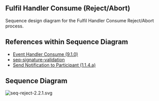 ## Fulfil Handler Consume (Reject/Abort)

Sequence design diagram for the Fulfil Handler Consume Reject/Abort process.

## References within Sequence Diagram

* [Event Handler Consume (9.1.0)](../../central-event-processor/9.1.0-event-handler-placeholder.md)
* [seq-signature-validation](../../central-event-processor/signature-validation.md)
* [Send Notification to Participant (1.1.4.a)](1.1.4.a-send-notification-to-participant.md)

## Sequence Diagram

![seq-reject-2.2.1.svg](../assets/diagrams/sequence/seq-reject-2.2.1.svg)